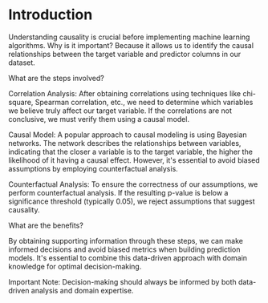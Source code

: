 # Introduction

Understanding causality is crucial before implementing machine learning algorithms. Why is it important? Because it allows us to identify the causal relationships between the target variable and predictor columns in our dataset.

What are the steps involved?

Correlation Analysis:
After obtaining correlations using techniques like chi-square, Spearman correlation, etc., we need to determine which variables we believe truly affect our target variable. If the correlations are not conclusive, we must verify them using a causal model.

Causal Model:
A popular approach to causal modeling is using Bayesian networks. The network describes the relationships between variables, indicating that the closer a variable is to the target variable, the higher the likelihood of it having a causal effect. However, it's essential to avoid biased assumptions by employing counterfactual analysis.

Counterfactual Analysis:
To ensure the correctness of our assumptions, we perform counterfactual analysis. If the resulting p-value is below a significance threshold (typically 0.05), we reject assumptions that suggest causality.

What are the benefits?

By obtaining supporting information through these steps, we can make informed decisions and avoid biased metrics when building prediction models. It's essential to combine this data-driven approach with domain knowledge for optimal decision-making.

Important Note: Decision-making should always be informed by both data-driven analysis and domain expertise.
